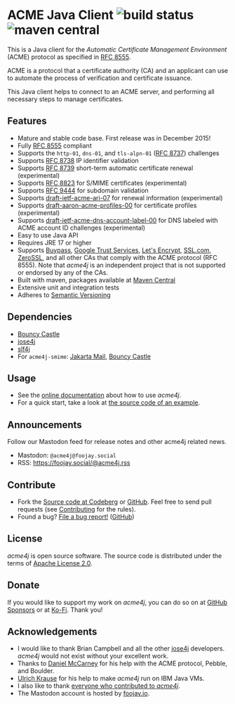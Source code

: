 # ACME Java Client ![build status](https://shredzone.org/badge/acme4j.svg) ![maven central](https://shredzone.org/maven-central/org.shredzone.acme4j/acme4j/badge.svg)

This is a Java client for the _Automatic Certificate Management Environment_ (ACME) protocol as specified in [RFC 8555](https://tools.ietf.org/html/rfc8555).

ACME is a protocol that a certificate authority (CA) and an applicant can use to automate the process of verification and certificate issuance.

This Java client helps to connect to an ACME server, and performing all necessary steps to manage certificates.

## Features

* Mature and stable code base. First release was in December 2015!
* Fully [RFC 8555](https://tools.ietf.org/html/rfc8555) compliant
* Supports the `http-01`, `dns-01`, and `tls-alpn-01` ([RFC 8737](https://tools.ietf.org/html/rfc8737)) challenges
* Supports [RFC 8738](https://tools.ietf.org/html/rfc8738) IP identifier validation
* Supports [RFC 8739](https://tools.ietf.org/html/rfc8739) short-term automatic certificate renewal (experimental)
* Supports [RFC 8823](https://tools.ietf.org/html/rfc8823) for S/MIME certificates (experimental)
* Supports [RFC 9444](https://tools.ietf.org/html/rfc9444) for subdomain validation
* Supports [draft-ietf-acme-ari-07](https://www.ietf.org/archive/id/draft-ietf-acme-ari-07.html) for renewal information (experimental)
* Supports [draft-aaron-acme-profiles-00](https://www.ietf.org/archive/id/draft-aaron-acme-profiles-00.html) for certificate profiles (experimental)
* Supports [draft-ietf-acme-dns-account-label-00](https://datatracker.ietf.org/doc/draft-ietf-acme-dns-account-label/) for DNS labeled with ACME account ID challenges (experimental)
* Easy to use Java API
* Requires JRE 17 or higher
* Supports [Buypass](https://buypass.com/), [Google Trust Services](https://pki.goog/), [Let's Encrypt](https://letsencrypt.org/), [SSL.com](https://www.ssl.com/), [ZeroSSL](https://zerossl.com/), and all other CAs that comply with the ACME protocol (RFC 8555). Note that _acme4j_ is an independent project that is not supported or endorsed by any of the CAs.
* Built with maven, packages available at [Maven Central](http://search.maven.org/#search|ga|1|g%3A%22org.shredzone.acme4j%22)
* Extensive unit and integration tests
* Adheres to [Semantic Versioning](https://semver.org/)

## Dependencies

* [Bouncy Castle](https://www.bouncycastle.org/)
* [jose4j](https://bitbucket.org/b_c/jose4j/wiki/Home)
* [slf4j](http://www.slf4j.org/)
* For `acme4j-smime`: [Jakarta Mail](https://eclipse-ee4j.github.io/mail/), [Bouncy Castle](https://www.bouncycastle.org/)

## Usage

* See the [online documentation](https://shredzone.org/maven/acme4j/) about how to use _acme4j_.
* For a quick start, take a look at [the source code of an example](https://shredzone.org/maven/acme4j/example.html).

## Announcements

Follow our Mastodon feed for release notes and other acme4j related news.

* Mastodon: `@acme4j@foojay.social`
* RSS: https://foojay.social/@acme4j.rss

## Contribute

* Fork the [Source code at Codeberg](https://codeberg.org/shred/acme4j) or [GitHub](https://github.com/shred/acme4j). Feel free to send pull requests (see [Contributing](CONTRIBUTING.md) for the rules).
* Found a bug? [File a bug report!](https://codeberg.org/shred/acme4j/issues) ([GitHub](https://github.com/shred/acme4j/issues))

## License

_acme4j_ is open source software. The source code is distributed under the terms of [Apache License 2.0](http://www.apache.org/licenses/LICENSE-2.0).

## Donate

If you would like to support my work on _acme4j_, you can do so on at [GitHub Sponsors](https://github.com/sponsors/shred) or at [Ko-Fi](https://ko-fi.com/shredzone). Thank you!

## Acknowledgements

* I would like to thank Brian Campbell and all the other [jose4j](https://bitbucket.org/b_c/jose4j/wiki/Home) developers. _acme4j_ would not exist without your excellent work.
* Thanks to [Daniel McCarney](https://github.com/cpu) for his help with the ACME protocol, Pebble, and Boulder.
* [Ulrich Krause](https://github.com/eknori) for his help to make _acme4j_ run on IBM Java VMs.
* I also like to thank [everyone who contributed to _acme4j_](https://codeberg.org/shred/acme4j/activity/contributors).
* The Mastodon account is hosted by [foojay.io](https://foojay.io).
